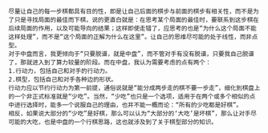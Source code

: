 
	尽量让自己的每一步棋都具有目的性，即是让自己后面的棋步与前面的棋步有相关性，而不是为了只是寻找局面的最佳而下棋，说的更直白就是：在思考某个局面的最佳时，要联系到这步棋在后续局面的作用，以及可能导向的结果；这样即使走错了，应思考的也是“为什么这个局面不能这样处理”，而不是“这个局面的正解为什么在这里”。让自己的思维尽可能的处于线性，而非点型。
	对于中盘而言，我更倾向于“只要脱谱，就是中盘”，而不管对手有没有脱谱，只要我自己脱谱了，那就进入到了算力较量的阶段。而在中盘，我认为需要考虑的点有两个：
	1.行动力，包括自己和对手的行动力。
	2.棋型，包括自己和对手各种边的形状。
	行动力应以节约行动力为第一前提，通俗说就是“能分成两步走的棋不要一步走”，细化到棋盘上的一个非正式标准就是“少吃”。当然，“少吃”也只是一个选项，适用于在两个或多个相似的点中进行选择时，能多一个说服自己的理由，也并不能一概而论：“所有的少吃都是好棋”。
	相反，如果说大部分的“少吃”是好棋，那么可以认为“大部分的‘大吃’是坏棋”，那么让对手尽可能的大吃，也是中盘的一个行棋思路，这也就涉及到了关于棋型部分的知识。